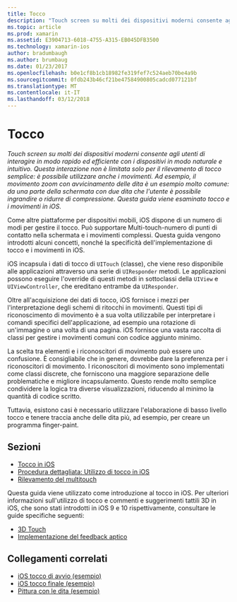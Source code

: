 ```yaml
---
title: Tocco
description: "Touch screen su molti dei dispositivi moderni consente agli utenti di interagire in modo rapido ed efficiente con i dispositivi in modo naturale e intuitivo. Questa interazione non è limitata solo per il rilevamento di tocco semplice: è possibile utilizzare anche i movimenti. Ad esempio, il movimento zoom con avvicinamento delle dita è un esempio molto comune: da una parte della schermata con due dita che l'utente è possibile ingrandire o ridurre di compressione. Questa guida viene esaminato tocco e i movimenti in iOS."
ms.topic: article
ms.prod: xamarin
ms.assetid: E3904713-6018-4755-A315-EB045DFB3500
ms.technology: xamarin-ios
author: bradumbaugh
ms.author: brumbaug
ms.date: 01/23/2017
ms.openlocfilehash: b0e1cf8b1cb18982fe319fef7c524aeb70be4a9b
ms.sourcegitcommit: 0fdb243b46cf21be47584900805cadcd077121bf
ms.translationtype: MT
ms.contentlocale: it-IT
ms.lasthandoff: 03/12/2018
---
```

# <a name="touch"></a>Tocco

_Touch screen su molti dei dispositivi moderni consente agli utenti di interagire in modo rapido ed efficiente con i dispositivi in modo naturale e intuitivo. Questa interazione non è limitata solo per il rilevamento di tocco semplice: è possibile utilizzare anche i movimenti. Ad esempio, il movimento zoom con avvicinamento delle dita è un esempio molto comune: da una parte della schermata con due dita che l'utente è possibile ingrandire o ridurre di compressione. Questa guida viene esaminato tocco e i movimenti in iOS._


Come altre piattaforme per dispositivi mobili, iOS dispone di un numero di modi per gestire il tocco. Può supportare Multi-touch-numero di punti di contatto nella schermata e i movimenti complessi. Questa guida vengono introdotti alcuni concetti, nonché la specificità dell'implementazione di tocco e i movimenti in iOS.

iOS incapsula i dati di tocco di `UITouch` (classe), che viene reso disponibile alle applicazioni attraverso una serie di `UIResponder` metodi. Le applicazioni possono eseguire l'override di questi metodi in sottoclassi della `UIView` e `UIViewController`, che ereditano entrambe da `UIResponder`.

Oltre all'acquisizione dei dati di tocco, iOS fornisce i mezzi per l'interpretazione degli schemi di ritocchi in movimenti. Questi tipi di riconoscimento di movimento è a sua volta utilizzabile per interpretare i comandi specifici dell'applicazione, ad esempio una rotazione di un'immagine o una volta di una pagina. iOS fornisce una vasta raccolta di classi per gestire i movimenti comuni con codice aggiunto minimo.

La scelta tra elementi e i riconoscitori di movimento può essere uno confusione. È consigliabile che in genere, dovrebbe dare la preferenza per i riconoscitori di movimento. I riconoscitori di movimento sono implementati come classi discrete, che forniscono una maggiore separazione delle problematiche e migliore incapsulamento. Questo rende molto semplice condividere la logica tra diverse visualizzazioni, riducendo al minimo la quantità di codice scritto.

Tuttavia, esistono casi è necessario utilizzare l'elaborazione di basso livello tocco e tenere traccia anche delle dita più, ad esempio, per creare un programma finger-paint.

## <a name="sections"></a>Sezioni

-  [Tocco in iOS](touch-in-ios.md)
-  [Procedura dettagliata: Utilizzo di tocco in iOS](ios-touch-walkthrough.md)
-  [Rilevamento del multitouch](touch-tracking.md)

Questa guida viene utilizzato come introduzione al tocco in iOS. Per ulteriori informazioni sull'utilizzo di tocco e commenti e suggerimenti tattili 3D in iOS, che sono stati introdotti in iOS 9 e 10 rispettivamente, consultare le guide specifiche seguenti:

* [3D Touch](~/ios/platform/3d-touch.md)
* [Implementazione del feedback aptico](~/ios/user-interface/ios-ui/haptic-feedback.md)



## <a name="related-links"></a>Collegamenti correlati

- [iOS tocco di avvio (esempio)](https://developer.xamarin.com/samples/monotouch/ApplicationFundamentals/Touch_start)
- [iOS tocco finale (esempio)](https://developer.xamarin.com/samples/monotouch/ApplicationFundamentals/Touch_final)
- [Pittura con le dita (esempio)](https://developer.xamarin.com/samples/monotouch/ApplicationFundamentals/FingerPaint)
